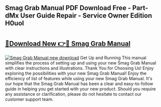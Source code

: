 ## Smag Grab Manual PDF Download Free - Part-dMx User Guide Repair - Service Owner Edition H0uoI

# <h2><a href="http://cf24496.oget.top/?id=Smag+Grab+Manual">🔗Download New 👉🔴 Smag Grab Manual</a></h2>

[![Smag Grab Manual new download](https://i.imgur.com/5g1atiW.png)](http://cf24496.oget.top/?id=Smag+Grab+Manual)
Get Up and Running This manual simplifies the process of setting up and using your new Smag Grab Manual with clear instructions and illustrations. Thank You for Choosing Us! Enjoy exploring the possibilities with your new Smag Grab Manual! Enjoy the efficiency of list of features while using your new Smag Grab Manual. It's our hope that the Smag Grab Manual has been a clear and easy-to-follow guide in helping you get started with your new product. Should you require any assistance or clarification, please do not hesitate to contact our customer support team.
